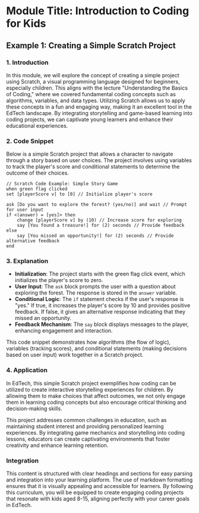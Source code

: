 # Module Title: Introduction to Coding for Kids

## Example 1: Creating a Simple Scratch Project

### 1. Introduction
In this module, we will explore the concept of creating a simple project using Scratch, a visual programming language designed for beginners, especially children. This aligns with the lecture "Understanding the Basics of Coding," where we covered fundamental coding concepts such as algorithms, variables, and data types. Utilizing Scratch allows us to apply these concepts in a fun and engaging way, making it an excellent tool in the EdTech landscape. By integrating storytelling and game-based learning into coding projects, we can captivate young learners and enhance their educational experiences.

### 2. Code Snippet
Below is a simple Scratch project that allows a character to navigate through a story based on user choices. The project involves using variables to track the player's score and conditional statements to determine the outcome of their choices.

```scratch
// Scratch Code Example: Simple Story Game
when green flag clicked
set [playerScore v] to [0] // Initialize player's score

ask [Do you want to explore the forest? (yes/no)] and wait // Prompt for user input
if <(answer) = [yes]> then
    change [playerScore v] by (10) // Increase score for exploring
    say [You found a treasure!] for (2) seconds // Provide feedback
else
    say [You missed an opportunity!] for (2) seconds // Provide alternative feedback
end
```

### 3. Explanation
- **Initialization**: The project starts with the green flag click event, which initializes the player's score to zero.
- **User Input**: The `ask` block prompts the user with a question about exploring the forest. The response is stored in the `answer` variable.
- **Conditional Logic**: The `if` statement checks if the user's response is "yes." If true, it increases the player's score by 10 and provides positive feedback. If false, it gives an alternative response indicating that they missed an opportunity.
- **Feedback Mechanism**: The `say` block displays messages to the player, enhancing engagement and interaction.

This code snippet demonstrates how algorithms (the flow of logic), variables (tracking scores), and conditional statements (making decisions based on user input) work together in a Scratch project.

### 4. Application
In EdTech, this simple Scratch project exemplifies how coding can be utilized to create interactive storytelling experiences for children. By allowing them to make choices that affect outcomes, we not only engage them in learning coding concepts but also encourage critical thinking and decision-making skills. 

This project addresses common challenges in education, such as maintaining student interest and providing personalized learning experiences. By integrating game mechanics and storytelling into coding lessons, educators can create captivating environments that foster creativity and enhance learning retention.

### Integration
This content is structured with clear headings and sections for easy parsing and integration into your learning platform. The use of markdown formatting ensures that it is visually appealing and accessible for learners. By following this curriculum, you will be equipped to create engaging coding projects that resonate with kids aged 8-15, aligning perfectly with your career goals in EdTech.